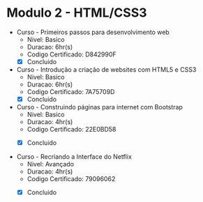 # Modulo 2 - HTML/CSS3

- Curso - Primeiros passos para desenvolvimento web
  - Nivel: Basico
  - Duracao: 6hr(s)
  - Codigo Certificado: D842990F
  - [x] Concluido

- Curso - Introdução a criação de websites com HTML5 e CSS3
  - Nivel: Basico
  - Duracao: 6hr(s)
  - Codigo Certificado: 7A75709D
  - [x] Concluido

- Curso - Construindo páginas para internet com Bootstrap
  - Nivel: Basico
  - Duracao: 4hr(s)
  - Codigo Certificado: 22E0BD58
  - [x] Concluido


- Curso - Recriando a Interface do Netflix
  - Nivel: Avançado
  - Duracao: 4hr(s)
  - Codigo Certificado: 79096062
  - [x] Concluido


